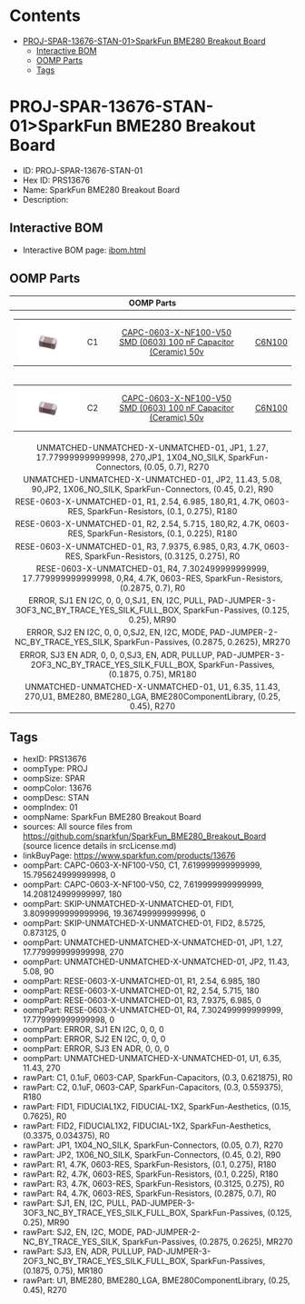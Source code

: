 



Contents
========

* [PROJ-SPAR-13676-STAN-01>SparkFun BME280 Breakout Board](#proj-spar-13676-stan-01sparkfun-bme280-breakout-board)
	* [Interactive BOM](#interactive-bom)
	* [OOMP Parts](#oomp-parts)
	* [Tags](#tags)

# PROJ-SPAR-13676-STAN-01>SparkFun BME280 Breakout Board

- ID: PROJ-SPAR-13676-STAN-01
- Hex ID: PRS13676
- Name: SparkFun BME280 Breakout Board
- Description: 

## Interactive BOM

- Interactive BOM page: [ibom.html](kicad/bom/ibom.html)

## OOMP Parts
  

|OOMP Parts|
| :---: |
|<table><tr><td>![CAPC-0603-X-NF100-V50](https://raw.githubusercontent.com/oomlout/oomlout_OOMP_parts/main/CAPC-0603-X-NF100-V50/image_140.jpg)</td><td> C1</td><td>[CAPC-0603-X-NF100-V50<br>SMD (0603) 100 nF Capacitor (Ceramic) 50v](https://github.com/oomlout/oomlout_OOMP_parts/tree/main/CAPC-0603-X-NF100-V50/)</td><td>[C6N100](https://github.com/oomlout/oomlout_OOMP_parts/tree/main/CAPC-0603-X-NF100-V50/)</td></tr></table>|
|<table><tr><td>![CAPC-0603-X-NF100-V50](https://raw.githubusercontent.com/oomlout/oomlout_OOMP_parts/main/CAPC-0603-X-NF100-V50/image_140.jpg)</td><td> C2</td><td>[CAPC-0603-X-NF100-V50<br>SMD (0603) 100 nF Capacitor (Ceramic) 50v](https://github.com/oomlout/oomlout_OOMP_parts/tree/main/CAPC-0603-X-NF100-V50/)</td><td>[C6N100](https://github.com/oomlout/oomlout_OOMP_parts/tree/main/CAPC-0603-X-NF100-V50/)</td></tr></table>|
|UNMATCHED-UNMATCHED-X-UNMATCHED-01, JP1, 1.27, 17.779999999999998, 270,JP1, 1X04_NO_SILK, SparkFun-Connectors, (0.05, 0.7), R270|
|UNMATCHED-UNMATCHED-X-UNMATCHED-01, JP2, 11.43, 5.08, 90,JP2, 1X06_NO_SILK, SparkFun-Connectors, (0.45, 0.2), R90|
|RESE-0603-X-UNMATCHED-01, R1, 2.54, 6.985, 180,R1, 4.7K, 0603-RES, SparkFun-Resistors, (0.1, 0.275), R180|
|RESE-0603-X-UNMATCHED-01, R2, 2.54, 5.715, 180,R2, 4.7K, 0603-RES, SparkFun-Resistors, (0.1, 0.225), R180|
|RESE-0603-X-UNMATCHED-01, R3, 7.9375, 6.985, 0,R3, 4.7K, 0603-RES, SparkFun-Resistors, (0.3125, 0.275), R0|
|RESE-0603-X-UNMATCHED-01, R4, 7.302499999999999, 17.779999999999998, 0,R4, 4.7K, 0603-RES, SparkFun-Resistors, (0.2875, 0.7), R0|
|ERROR, SJ1 EN I2C, 0, 0, 0,SJ1, EN, I2C, PULL, PAD-JUMPER-3-3OF3_NC_BY_TRACE_YES_SILK_FULL_BOX, SparkFun-Passives, (0.125, 0.25), MR90|
|ERROR, SJ2 EN I2C, 0, 0, 0,SJ2, EN, I2C, MODE, PAD-JUMPER-2-NC_BY_TRACE_YES_SILK, SparkFun-Passives, (0.2875, 0.2625), MR270|
|ERROR, SJ3 EN ADR, 0, 0, 0,SJ3, EN, ADR, PULLUP, PAD-JUMPER-3-2OF3_NC_BY_TRACE_YES_SILK_FULL_BOX, SparkFun-Passives, (0.1875, 0.75), MR180|
|UNMATCHED-UNMATCHED-X-UNMATCHED-01, U1, 6.35, 11.43, 270,U1, BME280, BME280_LGA, BME280ComponentLibrary, (0.25, 0.45), R270|

## Tags

- hexID: PRS13676
- oompType: PROJ
- oompSize: SPAR
- oompColor: 13676
- oompDesc: STAN
- oompIndex: 01
- oompName: SparkFun BME280 Breakout Board
- sources: All source files from https://github.com/sparkfun/SparkFun_BME280_Breakout_Board (source licence details in srcLicense.md)
- linkBuyPage: https://www.sparkfun.com/products/13676
- oompPart: CAPC-0603-X-NF100-V50, C1, 7.619999999999999, 15.795624999999998, 0
- oompPart: CAPC-0603-X-NF100-V50, C2, 7.619999999999999, 14.208124999999997, 180
- oompPart: SKIP-UNMATCHED-X-UNMATCHED-01, FID1, 3.8099999999999996, 19.367499999999996, 0
- oompPart: SKIP-UNMATCHED-X-UNMATCHED-01, FID2, 8.5725, 0.873125, 0
- oompPart: UNMATCHED-UNMATCHED-X-UNMATCHED-01, JP1, 1.27, 17.779999999999998, 270
- oompPart: UNMATCHED-UNMATCHED-X-UNMATCHED-01, JP2, 11.43, 5.08, 90
- oompPart: RESE-0603-X-UNMATCHED-01, R1, 2.54, 6.985, 180
- oompPart: RESE-0603-X-UNMATCHED-01, R2, 2.54, 5.715, 180
- oompPart: RESE-0603-X-UNMATCHED-01, R3, 7.9375, 6.985, 0
- oompPart: RESE-0603-X-UNMATCHED-01, R4, 7.302499999999999, 17.779999999999998, 0
- oompPart: ERROR, SJ1 EN I2C, 0, 0, 0
- oompPart: ERROR, SJ2 EN I2C, 0, 0, 0
- oompPart: ERROR, SJ3 EN ADR, 0, 0, 0
- oompPart: UNMATCHED-UNMATCHED-X-UNMATCHED-01, U1, 6.35, 11.43, 270
- rawPart: C1, 0.1uF, 0603-CAP, SparkFun-Capacitors, (0.3, 0.621875), R0
- rawPart: C2, 0.1uF, 0603-CAP, SparkFun-Capacitors, (0.3, 0.559375), R180
- rawPart: FID1, FIDUCIAL1X2, FIDUCIAL-1X2, SparkFun-Aesthetics, (0.15, 0.7625), R0
- rawPart: FID2, FIDUCIAL1X2, FIDUCIAL-1X2, SparkFun-Aesthetics, (0.3375, 0.034375), R0
- rawPart: JP1, 1X04_NO_SILK, SparkFun-Connectors, (0.05, 0.7), R270
- rawPart: JP2, 1X06_NO_SILK, SparkFun-Connectors, (0.45, 0.2), R90
- rawPart: R1, 4.7K, 0603-RES, SparkFun-Resistors, (0.1, 0.275), R180
- rawPart: R2, 4.7K, 0603-RES, SparkFun-Resistors, (0.1, 0.225), R180
- rawPart: R3, 4.7K, 0603-RES, SparkFun-Resistors, (0.3125, 0.275), R0
- rawPart: R4, 4.7K, 0603-RES, SparkFun-Resistors, (0.2875, 0.7), R0
- rawPart: SJ1, EN, I2C, PULL, PAD-JUMPER-3-3OF3_NC_BY_TRACE_YES_SILK_FULL_BOX, SparkFun-Passives, (0.125, 0.25), MR90
- rawPart: SJ2, EN, I2C, MODE, PAD-JUMPER-2-NC_BY_TRACE_YES_SILK, SparkFun-Passives, (0.2875, 0.2625), MR270
- rawPart: SJ3, EN, ADR, PULLUP, PAD-JUMPER-3-2OF3_NC_BY_TRACE_YES_SILK_FULL_BOX, SparkFun-Passives, (0.1875, 0.75), MR180
- rawPart: U1, BME280, BME280_LGA, BME280ComponentLibrary, (0.25, 0.45), R270
